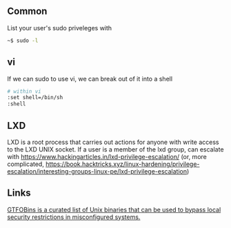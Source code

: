 ## Common

List your user's sudo priveleges with

```bash
~$ sudo -l
```

## vi

If we can sudo to use vi, we can break out of it into a shell

```bash
# within vi
:set shell=/bin/sh
:shell
```

## LXD

LXD is a root process that carries out actions for anyone with write access to the LXD UNIX socket. If a user is a member of the lxd group, can escalate with https://www.hackingarticles.in/lxd-privilege-escalation/ (or, more complicated, https://book.hacktricks.xyz/linux-hardening/privilege-escalation/interesting-groups-linux-pe/lxd-privilege-escalation)

## Links

[GTFOBins is a curated list of Unix binaries that can be used to bypass local security restrictions in misconfigured systems.](https://gtfobins.github.io/)